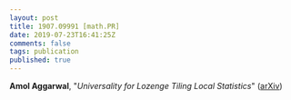 ```yaml
---
layout: post
title: 1907.09991 [math.PR]
date: 2019-07-23T16:41:25Z
comments: false
tags: publication
published: true
---
```


<b>Amol Aggarwal</b>, "<i>Universality for Lozenge Tiling Local Statistics</i>" ([arXiv](http://arxiv.org/abs/1907.09991v1))
